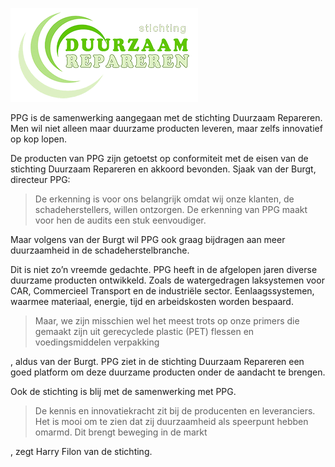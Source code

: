 ![stichting-duurzaam-repareren](img/stichting-duurzaam-repareren.png)

PPG is de samenwerking aangegaan met de stichting Duurzaam Repareren. Men wil niet alleen maar duurzame producten leveren, maar zelfs innovatief op kop lopen.

De producten van PPG zijn getoetst op conformiteit met de eisen van de stichting Duurzaam Repareren en akkoord bevonden. Sjaak van der Burgt, directeur PPG:

> De erkenning is voor ons belangrijk omdat wij onze klanten, de schadeherstellers, willen ontzorgen. De erkenning van PPG maakt voor hen de audits een stuk eenvoudiger.

Maar volgens van der Burgt wil PPG ook graag bijdragen aan meer duurzaamheid in de schadeherstelbranche.

Dit is niet zo’n vreemde gedachte. PPG heeft in de afgelopen jaren diverse duurzame producten ontwikkeld. Zoals de watergedragen laksystemen voor CAR, Commercieel Transport en de industriële sector. Eenlaagssystemen, waarmee materiaal, energie, tijd en arbeidskosten worden bespaard.

> Maar, we zijn misschien wel het meest trots op onze primers die gemaakt zijn uit gerecyclede plastic (PET) flessen en voedingsmiddelen verpakking

, aldus van der Burgt. PPG ziet in de stichting Duurzaam Repareren een goed platform om deze duurzame producten onder de aandacht te brengen.

Ook de stichting is blij met de samenwerking met PPG.

> De kennis en innovatiekracht zit bij de producenten en leveranciers. Het is mooi om te zien dat zij duurzaamheid als speerpunt hebben omarmd. Dit brengt beweging in de markt

, zegt Harry Filon van de stichting.
